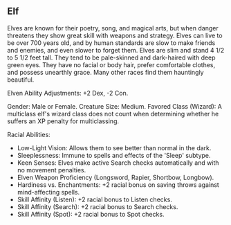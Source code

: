 ## Elf

Elves are known for their poetry, song, and magical arts, but when danger threatens they show great skill with weapons and strategy. Elves can live to be over 700 years old, and by human standards are slow to make friends and enemies, and even slower to forget them. Elves are slim and stand 4 1/2 to 5 1/2 feet tall. They tend to be pale-skinned and dark-haired with deep green eyes. They have no facial or body hair, prefer comfortable clothes, and possess unearthly grace. Many other races find them hauntingly beautiful.

Elven Ability Adjustments: 
+2 Dex, -2 Con.

Gender: Male or Female.
Creature Size: Medium.
Favored Class (Wizard): A multiclass elf's wizard class does not count when determining whether he suffers an XP penalty for multiclassing.

Racial Abilities:
- Low-Light Vision: Allows them to see better than normal in the dark.
- Sleeplessness: Immune to spells and effects of the 'Sleep' subtype.
- Keen Senses: Elves make active Search checks automatically and with no movement penalties.
- Elven Weapon Proficiency (Longsword, Rapier, Shortbow, Longbow).
- Hardiness vs. Enchantments: +2 racial bonus on saving throws against mind-affecting spells.
- Skill Affinity (Listen): +2 racial bonus to Listen checks.
- Skill Affinity (Search): +2 racial bonus to Search checks.
- Skill Affinity (Spot): +2 racial bonus to Spot checks.
